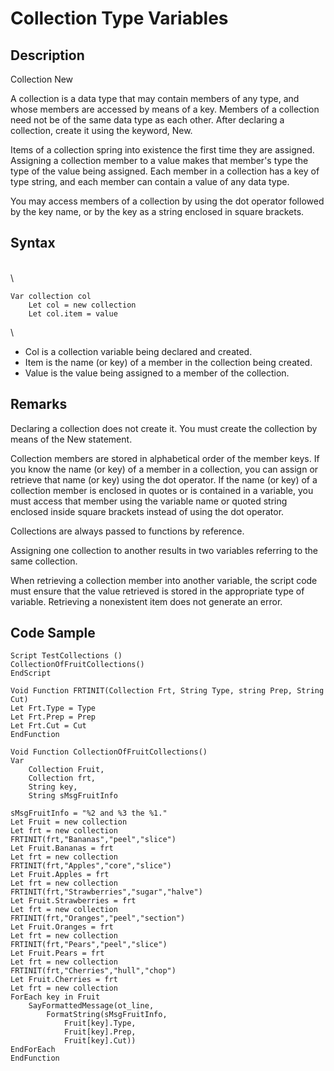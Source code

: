 # Collection Type Variables

## Description

Collection New

A collection is a data type that may contain members of any type, and
whose members are accessed by means of a key. Members of a collection
need not be of the same data type as each other. After declaring a
collection, create it using the keyword, New.

Items of a collection spring into existence the first time they are
assigned. Assigning a collection member to a value makes that member\'s
type the type of the value being assigned. Each member in a collection
has a key of type string, and each member can contain a value of any
data type.

You may access members of a collection by using the dot operator
followed by the key name, or by the key as a string enclosed in square
brackets.

## Syntax

\
\

    Var collection col
        Let col = new collection
        Let col.item = value

\

- Col is a collection variable being declared and created.
- Item is the name (or key) of a member in the collection being created.
- Value is the value being assigned to a member of the collection.

## Remarks

Declaring a collection does not create it. You must create the
collection by means of the New statement.

Collection members are stored in alphabetical order of the member keys.
If you know the name (or key) of a member in a collection, you can
assign or retrieve that name (or key) using the dot operator. If the
name (or key) of a collection member is enclosed in quotes or is
contained in a variable, you must access that member using the variable
name or quoted string enclosed inside square brackets instead of using
the dot operator.

Collections are always passed to functions by reference.

Assigning one collection to another results in two variables referring
to the same collection.

When retrieving a collection member into another variable, the script
code must ensure that the value retrieved is stored in the appropriate
type of variable. Retrieving a nonexistent item does not generate an
error.

## Code Sample

    Script TestCollections ()
    CollectionOfFruitCollections()
    EndScript

    Void Function FRTINIT(Collection Frt, String Type, string Prep, String Cut)
    Let Frt.Type = Type
    Let Frt.Prep = Prep
    Let Frt.Cut = Cut
    EndFunction

    Void Function CollectionOfFruitCollections()
    Var
        Collection Fruit,
        Collection frt,
        String key,
        String sMsgFruitInfo

    sMsgFruitInfo = "%2 and %3 the %1."
    Let Fruit = new collection
    Let frt = new collection
    FRTINIT(frt,"Bananas","peel","slice")
    Let Fruit.Bananas = frt
    Let frt = new collection
    FRTINIT(frt,"Apples","core","slice")
    Let Fruit.Apples = frt
    Let frt = new collection
    FRTINIT(frt,"Strawberries","sugar","halve")
    Let Fruit.Strawberries = frt
    Let frt = new collection
    FRTINIT(frt,"Oranges","peel","section")
    Let Fruit.Oranges = frt
    Let frt = new collection
    FRTINIT(frt,"Pears","peel","slice")
    Let Fruit.Pears = frt
    Let frt = new collection
    FRTINIT(frt,"Cherries","hull","chop")
    Let Fruit.Cherries = frt
    Let frt = new collection
    ForEach key in Fruit
        SayFormattedMessage(ot_line,
            FormatString(sMsgFruitInfo,
                Fruit[key].Type,
                Fruit[key].Prep,
                Fruit[key].Cut))
    EndForEach
    EndFunction
